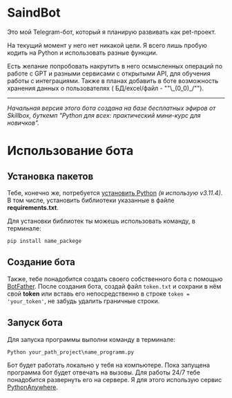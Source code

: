 # SaindBot

Это мой Telegram-бот, который я планирую развивать как pet-проект.

На текущий момент у него нет никакой цели. Я всего лишь пробую кодить на Python и использовать разные функции.

Есть желание попробовать накрутить в него осмысленных операций по работе с GPT и разными сервисами с открытыми API, для
обучения работы с интеграциями. Также в планах добавить в боте возможность хранения данных о пользователях (
БД/excel/файл - \"\"\\\_(0_0)_/"").

---
_Начальная версия этого бота создана на базе бесплатных эфиров от Skillbox, буткемп "Python для всех: практический
мини-курс для новичков"._

# Использование бота

## Установка пакетов

Тебе, конечно же, потребуется <a href=https://www.python.org/downloads/>установить Python</a> _(я использую v3.11.4)_.
В том числе, установить библиотеки указанные в файле **requirements.txt**.

Для установки библиотек ты можешь использовать команду, в терминале:

```commandline
pip install name_packege
```

## Создание бота

Также, тебе понадобится создать своего собственного бота с помощью <a href=https://t.me/BotFather>BotFather</a>.
После создания бота, создай файл `token.txt` и сохрани в нём свой **token** или вставь его непосредственно в
строке `token = 'your_token'`, не забудь удалить граничные строки.

## Запуск бота

Для запуска программы выполни команду в терминале:

```commandline
Python your_path_project\name_programm.py
```

Бот будет работать локально у тебя на компьютере. Пока запущена программа бот будет отвечать на вызовы. Для работы 24/7
тебе понадобится развернуть его на сервере.
Я для этого использую сервис <a href=https://www.pythonanywhere.com/>PythonAnywhere</a>.
